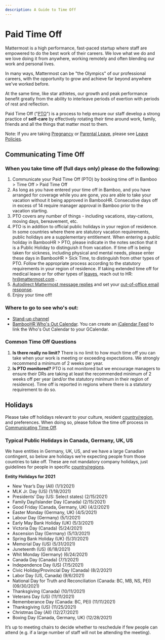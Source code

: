 ```yaml
---
description: A Guide to Time Off
---
```


# Paid Time Off

Mattermost is a high performance, fast-paced startup where staff are empowered to do the best work of their careers. We love what we do and we love doing it from anywhere, working remotely and often blending our work and personal lives.

In many ways, Mattermost can be "the Olympics" of our professional careers, with the opportunity to grow and achieve far beyond anywhere we've worked before.

At the same time, like star athletes, our growth and peak performance benefit greatly from the ability to interleave periods of exertion with periods of rest and reflection.

Paid Time Off \("[PTO](../../../../../company/about-mattermost/list-of-terms.md#pto-or-paid-time-off)"\) is a process to help ensure our staff develop a strong practice of **self-care** by effectively rotating their time around work, family, friends and all the things that matter most to them.

Note: If you are taking [Pregnancy](../leaves-of-absence/pregnancy-leave.md) or [Parental Leave](../leaves-of-absence/pregnancy-leave.md), please see [Leave Policies](../leaves-of-absence/).

## Communicating Time Off

### When you take time off \(full days only\) please do the following:

1. Communicate your Paid Time Off (PTO) by booking time off in Bamboo > Time Off > Paid Time Off
2. As long as you have entered your time off in Bamboo, and you have arranged for coverage while you are gone, you are able to take your vacation without it being approved in BambooHR. Consecutive days off in excess of 14 require manager approval in Bamboo prior to the vacation starting. 
3. PTO covers any number of things - including vacations, stay-cations, moving days, bereavement, etc. 
4. PTO is in addition to official public holidays in your region of residence. In some countries where there are statutory vacation requirements, public holidays are a supplementary entitlement. When entering a public holiday in BambooHR > PTO, please indicate in the notes section that it is a Public Holiday to distinguish it from vacation. 
If time off is being taken for sickness, including physical and mental needs, please enter these days in BambooHR > Sick Time, to distinguish from other types of PTO. Follow the appropriate process according to the statutory requirements in your region of residence. If taking extended time off for medical leave or for other types of [leaves](https://handbook.mattermost.com/operations/workplace/people/working-at-mattermost/leaves-of-absence), reach out to HR: hr@mattermost.com .
4. [Autodirect Mattermost message replies](https://docs.mattermost.com/help/settings/account-settings.html#automatic-direct-message-replies) and set your [out-of-office email response](https://docs.mattermost.com/help/settings/account-settings.html#automatic-direct-message-replies). 
6. Enjoy your time off!

### Where to go to see who's out:

* [Stand-up channel](https://community.mattermost.com/private-core/channels/stand-up)
* [BambooHR Who's Out Calendar](https://mattermost.bamboohr.com/calendar). You can create an [iCalendar Feed](https://help.bamboohr.com/hc/en-us/articles/229310127-Create-an-iCalendar-Feed) to link the Who's Out Calendar to your GCalendar. 

### Common Time Off Questions

1. **Is there really no limit?** There is no limit to how much time off you can take when your work is meeting or exceeding expectations. We strongly recommend a minimum of 2 weeks per year.
2. **Is PTO monitored?** PTO is not monitored but we encourage managers to ensure their DRs are taking at least the recommended minimum of 2 weeks off per year (and/or the statutory minimum in their region of residence).  Time off is reported in regions where there is a statutory requirement to do so. 
 

## Holidays

Please take off holidays relevant to your culture, resident [country/region](../../../../../company/about-mattermost/list-of-terms.md#country-region), and preferences. When doing so, please follow the time off process in [Communicating Time Off](./#communicating-time-off).

### Typical Public Holidays in Canada, Germany, UK, US

We have entities in Germany, UK, US, and we have a large Canadian contingent, so below are holidays we’re expecting people from those countries to take off. These are not mandatory company holidays, just guidelines for people in specific [country/regions](../../../../../company/about-mattermost/list-of-terms.md#country-region).

**Entity Holidays for 2021**

* New Year’s Day \(All\) \(1/1/2021\)
* MLK Jr. Day \(US\) \(1/18/2021\)
* Presidents’ Day \(US: Select states\) \(2/15/2021\)
* Family Day/Islander Day \(Canada\) \(2/15/2021\)
* Good Friday \(Canada, Germany, UK\) \(4/2/2021\)
* Easter Monday \(Germany, UK\) \(4/5/2021\)
* Labour Day \(Germany\) \(5/1/2021\)
* Early May Bank Holiday \(UK\) \(5/3/2021\)
* Victoria Day \(Canada\) \(5/24/2021\)
* Ascension Day \(Germany\) \(5/13/2021\)
* Spring Bank Holiday \(UK\) \(5/31/2021\)
* Memorial Day \(US\) \(5/31/2021\)
* Juneteenth \(US\) \(6/18/2021\)
* Whit Monday \(Germany\) \(6/24/2021\)
* Canada Day \(Canada\) \(7/1/2021\)
* Independence Day \(US\) \(7/5/2021\)
* Civic Holiday/Provincial Day \(Canada\) \(8/2/2021\)
* Labor Day \(US, Canada\) \(9/6/2021\)
* National Day for Truth and Reconciliation \(Canada: BC, MB, NS, PEI) \(09/30/2021\)
* Thanksgiving \(Canada\) \(10/11/2021\)
* Veterans Day \(US\) \(11/11/2021\)
* Rememberance Day \(Canada: BC, PEI\) \(11/11/2021\)
* Thanksgiving \(US\) \(11/25/2021\)
* Christmas Day \(All\) \(12/27/2021\)
* Boxing Day \(Canada, Germany, UK\) \(12/28/2021\)

It’s up to meeting chairs to decide whether to reschedule if few people can attend \(e.g. if a large number of staff will not be attending the meeting\).


